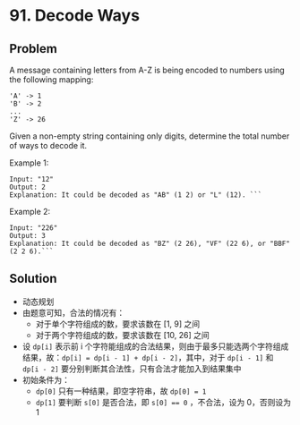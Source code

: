 # 91. Decode Ways
## Problem

A message containing letters from A-Z is being encoded to numbers using the following mapping:

```'A' -> 1
'A' -> 1
'B' -> 2
...
'Z' -> 26
```

Given a non-empty string containing only digits, determine the total number of ways to decode it.

Example 1:

```
Input: "12"
Output: 2
Explanation: It could be decoded as "AB" (1 2) or "L" (12). ```
```

Example 2:

```
Input: "226"
Output: 3
Explanation: It could be decoded as "BZ" (2 26), "VF" (22 6), or "BBF" (2 2 6).```
```

## Solution

- 动态规划
- 由题意可知，合法的情况有：
  - 对于单个字符组成的数，要求该数在 [1, 9] 之间
  - 对于两个字符组成的数，要求该数在 [10, 26] 之间
- 设 `dp[i]` 表示前 i 个字符能组成的合法结果，则由于最多只能选两个字符组成结果，故：`dp[i] = dp[i - 1] + dp[i - 2]`，其中，对于 `dp[i - 1]` 和 `dp[i - 2]` 要分别判断其合法性，只有合法才能加入到结果集中
- 初始条件为：
  - `dp[0]` 只有一种结果，即空字符串，故 `dp[0] = 1`
  - `dp[1]` 要判断 `s[0]` 是否合法，即 `s[0] == 0` ，不合法，设为 0，否则设为 1